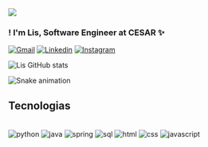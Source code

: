 <img align="center" src="https://github.com/lisaraujor/lisaraujor/blob/main/programming%20is%20art.jpg"/>

 ### ! I'm Lis, Software Engineer at CESAR ✨
 
 [![Gmail](https://img.shields.io/badge/-Gmail-%23333?style=for-the-badge&logo=gmail&logoColor=white)](mailto:lisraposoaraujo@gmail.com)
 [![Linkedin](https://img.shields.io/badge/-LinkedIn-%230077B5?style=for-the-badge&logo=linkedin&logoColor=white)](https://www.linkedin.com/in/lisraposoaraujo/)
 [![Instagram](https://img.shields.io/badge/-Instagram-%23E4405F?style=for-the-badge&logo=instagram&logoColor=white)](https://instagram.com/lisaraujor)
 
![Lis GitHub stats](https://github-readme-stats.vercel.app/api?username=lisaraujor&show_icons=true&theme=dracula)

![Snake animation](https://github.com/lisaraujor/lisaraujor/blob/output/github-contribution-grid-snake.svg)
 
 ## Tecnologias
 <div style="display: inline_block"></br>
  <img align="center" alt="python" src="https://img.shields.io/badge/Python-3776AB?style=for-the-badge&logo=python&logoColor=white"/>
  <img align="center" alt="java" src="https://img.shields.io/badge/Java-ED8B00?style=for-the-badge&logo=java&logoColor=white"/>
  <img align="center" alt="spring" src="https://img.shields.io/badge/Spring-6DB33F?style=for-the-badge&logo=spring&logoColor=white"/>
  <img align="center" alt="sql" src="https://img.shields.io/badge/MySQL-00000F?style=for-the-badge&logo=mysql&logoColor=white"/>
  <img align="center" alt="html" src="https://img.shields.io/badge/HTML5-E34F26?style=for-the-badge&logo=html5&logoColor=white"/>
  <img align="center" alt="css" src="https://img.shields.io/badge/CSS-239120?&style=for-the-badge&logo=css3&logoColor=white"/>
  <img align="center" alt="javascript" src="https://img.shields.io/badge/JavaScript-323330?style=for-the-badge&logo=javascript&logoColor=F7DF1E"/>
 </div>
